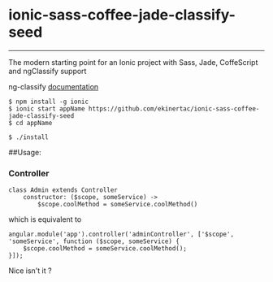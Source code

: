 # ionic-sass-coffee-jade-classify-seed

------

The modern starting point for an Ionic project with Sass, Jade, CoffeScript and ngClassify support

ng-classify [documentation](https://github.com/CaryLandholt/ng-classify)

```shell
$ npm install -g ionic
$ ionic start appName https://github.com/ekinertac/ionic-sass-coffee-jade-classify-seed
$ cd appName

$ ./install
```

##Usage:

### Controller
```
class Admin extends Controller
    constructor: ($scope, someService) ->
        $scope.coolMethod = someService.coolMethod()
```

which is equivalent to
```
angular.module('app').controller('adminController', ['$scope', 'someService', function ($scope, someService) {
    $scope.coolMethod = someService.coolMethod();
}]);
```

Nice isn't it ?